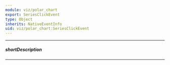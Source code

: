 ```yaml
---
module: viz/polar_chart
export: SeriesClickEvent
type: Object
inherits: NativeEventInfo
uid: viz/polar_chart:SeriesClickEvent
---
```

---
##### shortDescription
<!-- Description goes here -->

---
<!-- Description goes here -->